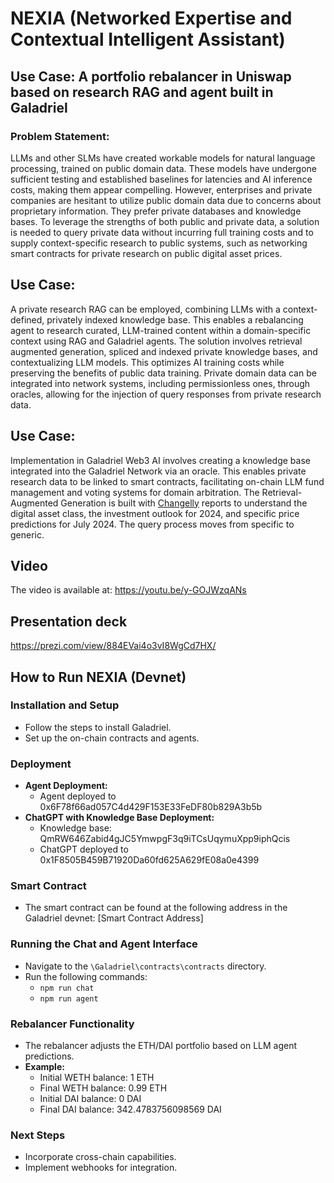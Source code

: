 # NEXIA (Networked Expertise and Contextual Intelligent Assistant)

## Use Case: A portfolio rebalancer in Uniswap based on research RAG and agent built in Galadriel

### Problem Statement:

LLMs and other SLMs have created workable models for natural language processing, trained on public domain data. These models have undergone sufficient testing and established baselines for latencies and AI inference costs, making them appear compelling.
However, enterprises and private companies are hesitant to utilize public domain data due to concerns about proprietary information. They prefer private databases and knowledge bases.
To leverage the strengths of both public and private data, a solution is needed to query private data without incurring full training costs and to supply context-specific research to public systems, such as networking smart contracts for private research on public digital asset prices.

## Use Case:

A private research RAG can be employed, combining LLMs with a context-defined, privately indexed knowledge base. This enables a rebalancing agent to research curated, LLM-trained content within a domain-specific context using RAG and Galadriel agents.
The solution involves retrieval augmented generation, spliced and indexed private knowledge bases, and contextualizing LLM models. This optimizes AI training costs while preserving the benefits of public data training.
Private domain data can be integrated into network systems, including permissionless ones, through oracles, allowing for the injection of query responses from private research data.

## Use Case:

Implementation in Galadriel Web3 AI involves creating a knowledge base integrated into the Galadriel Network via an oracle. This enables private research data to be linked to smart contracts, facilitating on-chain LLM fund management and voting systems for domain arbitration.
The Retrieval-Augmented Generation is built with [Changelly](https://changelly.com/) reports to understand the digital asset class, the investment outlook for 2024, and specific price predictions for July 2024. The query process moves from specific to generic.

## Video
The video is available at: https://youtu.be/y-GOJWzqANs

## Presentation deck
https://prezi.com/view/884EVai4o3vI8WgCd7HX/

## How to Run NEXIA (Devnet)

### Installation and Setup
* Follow the steps to install Galadriel.
* Set up the on-chain contracts and agents.

### Deployment
* **Agent Deployment:**
  * Agent deployed to 0x6F78f66ad057C4d429F153E33FeDF80b829A3b5b
* **ChatGPT with Knowledge Base Deployment:**
  * Knowledge base: QmRW646Zabid4gJC5YmwpgF3q9iTCsUqymuXpp9iphQcis
  * ChatGPT deployed to 0x1F8505B459B71920Da60fd625A629fE08a0e4399

### Smart Contract
* The smart contract can be found at the following address in the Galadriel devnet: [Smart Contract Address]

### Running the Chat and Agent Interface
* Navigate to the `\Galadriel\contracts\contracts` directory.
* Run the following commands:
  * `npm run chat`
  * `npm run agent`

### Rebalancer Functionality
* The rebalancer adjusts the ETH/DAI portfolio based on LLM agent predictions.
* **Example:**
  * Initial WETH balance: 1 ETH
  * Final WETH balance: 0.99 ETH
  * Initial DAI balance: 0 DAI
  * Final DAI balance: 342.4783756098569 DAI

### Next Steps
* Incorporate cross-chain capabilities.
* Implement webhooks for integration.


